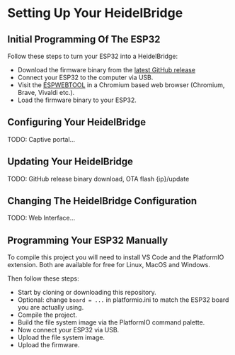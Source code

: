 # Setting Up Your HeidelBridge

## Initial Programming Of The ESP32

Follow these steps to turn your ESP32 into a HeidelBridge:

- Download the firmware binary from the [latest GitHub release](https://github.com/BorisBrock/HeidelBridge/releases)
- Connect your ESP32 to the computer via USB.
- Visit the [ESPWEBTOOL](https://esp.huhn.me/) in a Chromium based web browser (Chromium, Brave, Vivaldi etc.).
- Load the firmware binary to your ESP32.

## Configuring Your HeidelBridge

TODO: Captive portal...

## Updating Your HeidelBridge

TODO: GitHub release binary download, OTA flash {ip}/update

## Changing The HeidelBridge Configuration

TODO: Web Interface...

## Programming Your ESP32 Manually

To compile this project you will need to install VS Code and the PlatformIO extension. Both are available for free for Linux, MacOS and Windows.

Then follow these steps:

- Start by cloning or downloading this repository.
- Optional: change `board = ...` in platformio.ini to match the ESP32 board you are actually using.
- Compile the project.
- Build the file system image via the PlatformIO command palette.
- Now connect your ESP32 via USB.
- Upload the file system image.
- Upload the firmware.